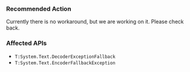 ### Recommended Action
Currently there is no workaround, but we are working on it. Please check back.

### Affected APIs
* `T:System.Text.DecoderExceptionFallback`
* `T:System.Text.EncoderFallbackException`
